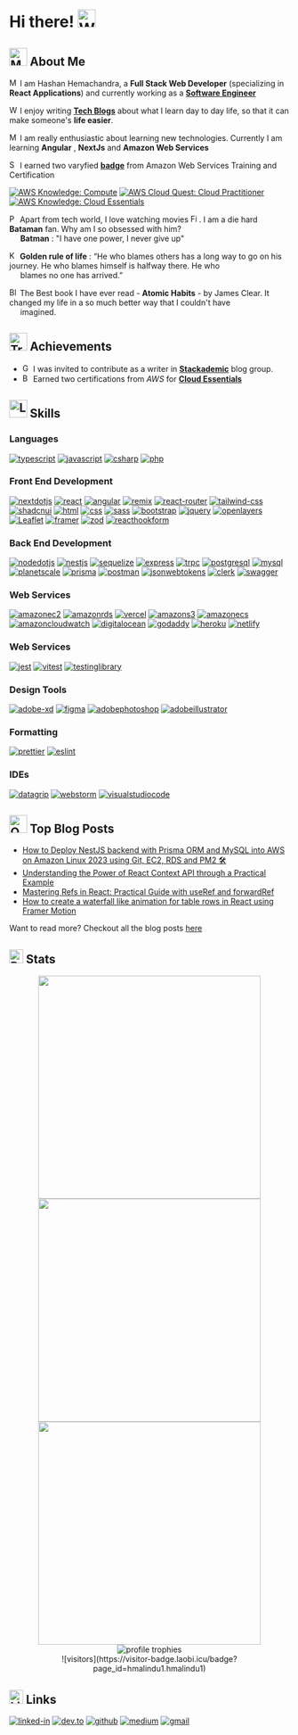 # Hi there! <img src="https://raw.githubusercontent.com/Tarikul-Islam-Anik/Animated-Fluent-Emojis/master/Emojis/Hand%20gestures/Waving%20Hand.png" alt="Waving Hand" width="32" height="32" />

## <img src="https://raw.githubusercontent.com/Tarikul-Islam-Anik/Animated-Fluent-Emojis/master/Emojis/People/Man%20Raising%20Hand.png" alt="Man Raising Hand" width="32" height="32" /> About Me

<img src="https://raw.githubusercontent.com/Tarikul-Islam-Anik/Animated-Fluent-Emojis/master/Emojis/People/Man%20Office%20Worker.png" alt="Man Office Worker" width="15" height="15" /> I am Hashan Hemachandra, a **Full Stack Web Developer** (specializing in **React Applications**) and currently working as a [**Software Engineer**](https://www.linkedin.com/in/hashan-hemachandra/)

<img src="https://raw.githubusercontent.com/Tarikul-Islam-Anik/Animated-Fluent-Emojis/master/Emojis/Hand%20gestures/Writing%20Hand.png" alt="Writing Hand" width="15" height="15" /> I enjoy writing [**Tech Blogs**](https://medium.com/@hemachandra.hashan) about what I learn day to day life, so that it can make someone's **life easier**.

<img src="https://raw.githubusercontent.com/Tarikul-Islam-Anik/Animated-Fluent-Emojis/master/Emojis/People/Man%20Technologist.png" alt="Man Technologist" width="15" height="15" /> I am really enthusiastic about learning new technologies. Currently I am learning **Angular** , **NextJs** and **Amazon Web Services**

<img src="https://raw.githubusercontent.com/Tarikul-Islam-Anik/Animated-Fluent-Emojis/master/Emojis/Activities/Sports%20Medal.png" alt="Sports Medal" width="15" height="15" /> I earned two varyfied [**badge**](https://www.credly.com/users/hashan-hemachandra/badges) from Amazon Web Services Training and Certification

<!--START_SECTION:badges-->

[![AWS Knowledge: Compute](https://images.credly.com/size/110x110/images/eba18772-5ecf-471b-b8af-dda79815b544/image.png)](http://www.credly.com/badges/a3266b29-7d54-4120-952e-084324243dfc "AWS Knowledge: Compute")
[![AWS Cloud Quest: Cloud Practitioner](https://images.credly.com/size/110x110/images/2784d0d8-327c-406f-971e-9f0e15097003/image.png)](http://www.credly.com/badges/d2ee6b81-d519-4e4e-9e02-dd1420b9601b "AWS Cloud Quest: Cloud Practitioner")
[![AWS Knowledge: Cloud Essentials](https://images.credly.com/size/110x110/images/ec621e2a-c8f0-4459-806c-ae11829d372a/image.png)](http://www.credly.com/badges/9473d062-41c5-4566-ace6-05bc92d475f5 "AWS Knowledge: Cloud Essentials")
<!--END_SECTION:badges-->

<img src="https://raw.githubusercontent.com/Tarikul-Islam-Anik/Animated-Fluent-Emojis/master/Emojis/Food/Popcorn.png" alt="Popcorn" width="15" height="15" /> Apart from tech world, I love watching movies <img src="https://raw.githubusercontent.com/Tarikul-Islam-Anik/Animated-Fluent-Emojis/master/Emojis/Objects/Film%20Projector.png" alt="Film Projector" width="15" height="15" />. I am a die hard **Bataman** fan. Why am I so obsessed with him? </br>&nbsp;&nbsp;&nbsp;&nbsp;&nbsp;**Batman** : "I have one power, I never give up"

<img src="https://raw.githubusercontent.com/Tarikul-Islam-Anik/Animated-Fluent-Emojis/master/Emojis/Objects/Key.png" alt="Key" width="15" height="15" /> **Golden rule of life** : “He who blames others has a long way to go on his journey. He who blames himself is halfway there. He who</br>&nbsp;&nbsp;&nbsp;&nbsp;&nbsp;blames no one has arrived.”

<img src="https://raw.githubusercontent.com/Tarikul-Islam-Anik/Animated-Fluent-Emojis/master/Emojis/Objects/Blue%20Book.png" alt="Blue Book" width="15" height="15" /> The Best book I have ever read - **Atomic Habits** - by James Clear. It changed my life in a so much better way  that I couldn't have</br>&nbsp;&nbsp;&nbsp;&nbsp;&nbsp;imagined. 

## <img src="https://raw.githubusercontent.com/Tarikul-Islam-Anik/Animated-Fluent-Emojis/master/Emojis/Activities/Trophy.png" alt="Trophy" width="32" height="32" /> Achievements


-   <img src="https://raw.githubusercontent.com/Tarikul-Islam-Anik/Animated-Fluent-Emojis/master/Emojis/Objects/Gem%20Stone.png" alt="Gem Stone" width="15" height="15" /> I was invited to contribute as a writer in [**Stackademic**]((https://blog.stackademic.com/)) blog group.
-   <img src="https://raw.githubusercontent.com/Tarikul-Islam-Anik/Animated-Fluent-Emojis/master/Emojis/Objects/Battery.png" alt="Battery" width="15" height="15" /> Earned two certifications from _AWS_ for [**Cloud Essentials**]((https://www.credly.com/users/hashan-hemachandra/badges))

## <img src="https://raw.githubusercontent.com/Tarikul-Islam-Anik/Animated-Fluent-Emojis/master/Emojis/Objects/Lab%20Coat.png" alt="Lab Coat" width="32" height="32" /> Skills

### Languages

[![typescript](https://img.shields.io/badge/TypeScript-3178C6?style=for-the-badge&logo=typescript&logoColor=white)](https://www.typescriptlang.org/)
[![javascript](https://img.shields.io/badge/JavaScript-F7DF1E?style=for-the-badge&logo=javascript&logoColor=black)](https://developer.mozilla.org/en-US/docs/Web/JavaScript#:~:text=JavaScript%20(JS)%20is%20a%20lightweight,Apache%20CouchDB%20and%20Adobe%20Acrobat.)
[![csharp](https://img.shields.io/badge/csharp-512BD4?style=for-the-badge&logo=csharp&logoColor=white)](https://dotnet.microsoft.com/en-us/languages/csharp)
[![php](https://img.shields.io/badge/PHP-777BB4?style=for-the-badge&logo=php&logoColor=white)](https://www.php.net/)

### Front End Development

[![nextdotjs](https://img.shields.io/badge/Next.js-000000?style=for-the-badge&logo=nextdotjs&logoColor=white)](https://nextjs.org/)
[![react](https://img.shields.io/badge/React-61DAFB?style=for-the-badge&logo=react&logoColor=black)](https://react.dev/)
[![angular](https://img.shields.io/badge/Angular-c3002f?style=for-the-badge&logo=angular&logoColor=white)](https://angular.io/)
[![remix](https://img.shields.io/badge/Remix-000000?style=for-the-badge&logo=remix&logoColor=white)](https://remix.run/)
[![react-router](https://img.shields.io/badge/React_Router-CA4245?style=for-the-badge&logo=react-router&logoColor=white)](https://reactrouter.com/en/main)
[![tailwind-css](https://img.shields.io/badge/tailwind_css-06B6D4?style=for-the-badge&logo=tailwind-css&logoColor=white)](https://tailwindcss.com/)
[![shadcnui](https://img.shields.io/badge/shadcn/ui-000000?style=for-the-badge&logo=shadcnui&logoColor=white)](https://ui.shadcn.com/)
[![html](https://img.shields.io/badge/HTML5-E34F26?style=for-the-badge&logo=html5&logoColor=white)](https://www.w3schools.com/html/)
[![css](https://img.shields.io/badge/CSS3-1572B6?style=for-the-badge&logo=css3&logoColor=white)](https://www.w3schools.com/css/)
[![sass](https://img.shields.io/badge/SASS-CC6699?style=for-the-badge&logo=sass&logoColor=white)](https://sass-lang.com/)
[![bootstrap](https://img.shields.io/badge/Bootstrap-563D7C?style=for-the-badge&logo=bootstrap&logoColor=white)](https://getbootstrap.com/)
[![jquery](https://img.shields.io/badge/jQuery-0769AD?style=for-the-badge&logo=jquery&logoColor=white)](https://jquery.com/)
[![openlayers](https://img.shields.io/badge/Openlayers-1F6B75?style=for-the-badge&logo=openlayers&logoColor=white)](https://openlayers.org/)
[![Leaflet](https://img.shields.io/badge/Leaflet-199900?style=for-the-badge&logo=Leaflet&logoColor=white)](https://leafletjs.com/)
[![framer](https://img.shields.io/badge/Framer_Motion-0055FF?style=for-the-badge&logo=framer&logoColor=white)](https://www.framer.com/motion/)
[![zod](https://img.shields.io/badge/Zod-3E67B1?style=for-the-badge&logo=zod&logoColor=white)](https://zod.dev/)
[![reacthookform](https://img.shields.io/badge/React_Hook_Form-EC5990?style=for-the-badge&logo=reacthookform&logoColor=white)](https://react-hook-form.com/)

### Back End Development

[![nodedotjs](https://img.shields.io/badge/Node.js-339933?style=for-the-badge&logo=nodedotjs&logoColor=white)](https://nodejs.org/en)
[![nestjs](https://img.shields.io/badge/NestJs-E0234E?style=for-the-badge&logo=nestjs&logoColor=white)](https://nestjs.com/)
[![sequelize](https://img.shields.io/badge/Sequelize-52B0E7?style=for-the-badge&logo=sequelize&logoColor=white)](https://sequelize.org/)
[![express](https://img.shields.io/badge/Express-000000?style=for-the-badge&logo=express&logoColor=white)](https://expressjs.com/)
[![trpc](https://img.shields.io/badge/tRPC-2596BE?style=for-the-badge&logo=trpc&logoColor=white)](https://trpc.io/)
[![postgresql](https://img.shields.io/badge/PostgreSQL-4169E1?style=for-the-badge&logo=postgresql&logoColor=white)](https://www.postgresql.org/)
[![mysql](https://img.shields.io/badge/MySQL-4479A1?style=for-the-badge&logo=mysql&logoColor=white)](https://www.mysql.com/)
[![planetscale](https://img.shields.io/badge/PlanetScale-000000?style=for-the-badge&logo=planetscale&logoColor=white)](https://planetscale.com/)
[![prisma](https://img.shields.io/badge/Prisma-2D3748?style=for-the-badge&logo=prisma&logoColor=white)](https://www.prisma.io/)
[![postman](https://img.shields.io/badge/Postman-FF6C37?style=for-the-badge&logo=postman&logoColor=white)](https://www.postman.com/)
[![jsonwebtokens](https://img.shields.io/badge/JSON_web_tokens-000000?style=for-the-badge&logo=jsonwebtokens&logoColor=white)](https://jwt.io/)
[![clerk](https://img.shields.io/badge/Clerk-6C47FF?style=for-the-badge&logo=clerk&logoColor=white)](https://clerk.com/)
[![swagger](https://img.shields.io/badge/Swagger-85EA2D?style=for-the-badge&logo=swagger&logoColor=black)](https://swagger.io/)

### Web Services

[![amazonec2](https://img.shields.io/badge/Amazon_EC2-FF9900?style=for-the-badge&logo=amazonec2&logoColor=white)](https://aws.amazon.com/ec2/)
[![amazonrds](https://img.shields.io/badge/Amazon_RDS-527FFF?style=for-the-badge&logo=amazonrds&logoColor=white)](https://aws.amazon.com/rds/)
[![vercel](https://img.shields.io/badge/Vercel-000000?style=for-the-badge&logo=vercel&logoColor=white)](https://vercel.com)
[![amazons3](https://img.shields.io/badge/Amazon_S3-569A31?style=for-the-badge&logo=amazons3&logoColor=white)](https://aws.amazon.com/s3/)
[![amazonecs](https://img.shields.io/badge/Amazon_ECS-FF9900?style=for-the-badge&logo=amazonecs&logoColor=white)](https://aws.amazon.com/ecs/)
[![amazoncloudwatch](https://img.shields.io/badge/Amazon_Cloud_Watch-FF4F8B?style=for-the-badge&logo=amazoncloudwatch&logoColor=white)](https://aws.amazon.com/cloudwatch/)
[![digitalocean](https://img.shields.io/badge/Digital_Ocean-0080FF?style=for-the-badge&logo=digitalocean&logoColor=white)](https://www.digitalocean.com/)
[![godaddy](https://img.shields.io/badge/GoDaddy-1BDBDB?style=for-the-badge&logo=godaddy&logoColor=white)](https://www.godaddy.com/en-uk)
[![heroku](https://img.shields.io/badge/Heroku-430098?style=for-the-badge&logo=heroku&logoColor=white)](https://www.heroku.com/)
[![netlify](https://img.shields.io/badge/Netlify-00C7B7?style=for-the-badge&logo=netlify&logoColor=white)](https://www.netlify.com/)

### Web Services

[![jest](https://img.shields.io/badge/Jest-C21325?style=for-the-badge&logo=jest&logoColor=white)](https://jestjs.io/)
[![vitest](https://img.shields.io/badge/Vitest-6E9F18?style=for-the-badge&logo=vitest&logoColor=white)](https://vitest.dev/)
[![testinglibrary](https://img.shields.io/badge/Testing_Library-E33332?style=for-the-badge&logo=testinglibrary&logoColor=white)](https://testing-library.com/)

### Design Tools

[![adobe-xd](https://img.shields.io/badge/adobe_xd-470137?style=for-the-badge&logo=adobe-xd&logoColor=white)](https://helpx.adobe.com/support/xd.html)
[![figma](https://img.shields.io/badge/figma-000000?style=for-the-badge&logo=figma&logoColor=white)](https://www.figma.com/)
[![adobephotoshop](https://img.shields.io/badge/Adobe_Photoshop-31A8FF?style=for-the-badge&logo=adobephotoshop&logoColor=white)](https://www.adobe.com/products/photoshop.html)
[![adobeillustrator](https://img.shields.io/badge/Adobe_Illustrator-FF9A00?style=for-the-badge&logo=adobeillustrator&logoColor=white)](https://www.adobe.com/products/illustrator.html)

### Formatting

[![prettier](https://img.shields.io/badge/Prettier-F7B93E?style=for-the-badge&logo=prettier&logoColor=black)](https://prettier.io/)
[![eslint](https://img.shields.io/badge/ESLint-4B32C3?style=for-the-badge&logo=eslint&logoColor=white)](https://eslint.org/)

### IDEs

[![datagrip](https://img.shields.io/badge/DataGrip-1cd990?style=for-the-badge&logo=datagrip&logoColor=white)](https://www.jetbrains.com/datagrip/)
[![webstorm](https://img.shields.io/badge/WebStorm-00ced8?style=for-the-badge&logo=webstorm&logoColor=white)](https://www.jetbrains.com/webstorm/)
[![visualstudiocode](https://img.shields.io/badge/VSCode-007ACC?style=for-the-badge&logo=visualstudiocode&logoColor=white)](https://code.visualstudio.com/)

## <img src="https://raw.githubusercontent.com/Tarikul-Islam-Anik/Animated-Fluent-Emojis/master/Emojis/Objects/Open%20Book.png" alt="Open Book" width="32" height="32" /> Top Blog Posts

- [How to Deploy NestJS backend with Prisma ORM and MySQL into AWS on Amazon Linux 2023 using Git, EC2, RDS and PM2 🛠️](https://medium.com/stackademic/how-to-deploy-nestjs-backend-with-prisma-orm-and-mysql-into-aws-on-amazon-linux-2023-using-git-2f8041140dff)
- [Understanding the Power of React Context API through a Practical Example](https://blog.stackademic.com/understanding-the-power-of-react-context-api-through-a-practical-example-3312a7a2c824)
- [Mastering Refs in React: Practical Guide with useRef and forwardRef](https://blog.stackademic.com/mastering-refs-in-react-practical-guide-with-useref-and-forwardref-374c7a57eba1)
- [How to create a waterfall like animation for table rows in React using Framer Motion](https://blog.stackademic.com/how-to-create-a-waterfall-like-animation-for-table-rows-in-react-using-framer-motion-c09990320926)

Want to read more? Checkout all the blog posts [here](https://medium.com/@hemachandra.hashan)

## <img src="https://raw.githubusercontent.com/Tarikul-Islam-Anik/Animated-Fluent-Emojis/master/Emojis/Objects/Bar%20Chart.png" alt="Bar Chart" width="25" height="25" /> Stats

<div align="center">
  <img width=400 src='https://github-readme-stats.vercel.app/api?username=hmalindu1&theme=vue-dark&show_icons=true&hide_border=true&count_private=true' />
  <br/>
  <img width=400 src='https://github-readme-streak-stats.herokuapp.com/?user=hmalindu1&theme=vue-dark&hide_border=true' />
  <br/>
  <img width=400 src='https://github-readme-stats.vercel.app/api/top-langs/?username=hmalindu1&theme=vue-dark&show_icons=true&hide_border=true&layout=compact&row=1&column=6&margin-h=8' />
  <br/>
  <img src="https://github-profile-trophy.vercel.app/?username=hmalindu1&row=1&column=6&margin-h=8&theme=nord&count_private=true&margin-w=15&no-frame=true" alt="profile trophies" />
  <br/>
  ![visitors](https://visitor-badge.laobi.icu/badge?page_id=hmalindu1.hmalindu1)
</div>

## <img src="https://raw.githubusercontent.com/Tarikul-Islam-Anik/Animated-Fluent-Emojis/master/Emojis/Objects/Link.png" alt="Link" width="25" height="25" /> Links

[![linked-in](https://img.shields.io/badge/Linked_In-0077B5?style=for-the-badge&logo=LinkedIn&logoColor=white)](https://www.linkedin.com/in/hashan-hemachandra/)
[![dev.to](https://img.shields.io/badge/Dev.to-0A0A0A?style=for-the-badge&logo=DevdotTo&logoColor=white)](https://dev.to/hmalindu1)
[![github](https://img.shields.io/badge/GitHub-000000?style=for-the-badge&logo=GitHub&logoColor=white)](https://github.com/hmalindu1)
[![medium](https://img.shields.io/badge/medium-000000?style=for-the-badge&logo=medium&logoColor=white)](https://medium.com/@hemachandra.hashan)
[![gmail](https://img.shields.io/badge/Gmail-D14836?style=for-the-badge&logo=Gmail&logoColor=white)](mailto:hemachandra.hashan@gmail.com)
